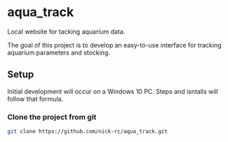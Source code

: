 # aqua_track
Local website for tacking aquarium data.

The goal of this project is to develop an easy-to-use interface for tracking aquarium parameters and stocking. 

## Setup
Initial development will occur on a Windows 10 PC. Steps and isntalls will follow that formula.

### Clone the project from git
```bash
git clone https://github.com/nick-rc/aqua_track.git
```

